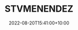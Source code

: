 ---
date: 2022-08-20T15:41:00+10:00
description: Ultravan
draft: false
icon: 2022-08-20-stvmenendez.jpg
language: en
title: STVMENENDEZ
link: https://www.instagram.com/p/Chf1XAiuse3/

---